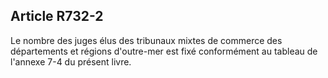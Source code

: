 Article R732-2
----
Le nombre des juges élus des tribunaux mixtes de commerce des départements et
régions d'outre-mer est fixé conformément au tableau de l'annexe 7-4 du présent
livre.

